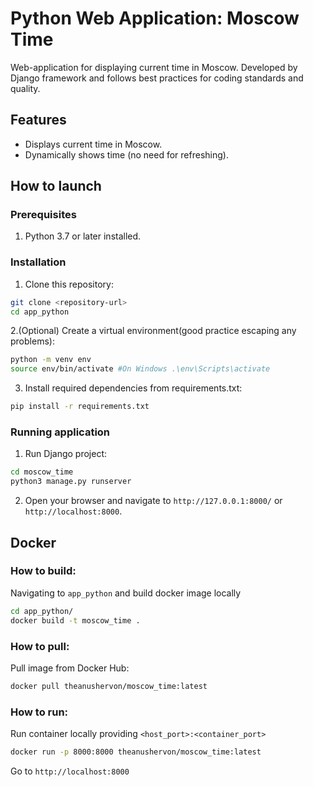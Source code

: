 # Python Web Application: Moscow Time <br>
Web-application for displaying current time in Moscow. Developed by Django framework and follows best practices for coding standards and quality. <br>

## Features
- Displays current time in Moscow.
- Dynamically shows time (no need for refreshing).

## How to launch 

### Prerequisites
1. Python 3.7 or later installed. 

### Installation 
1. Clone this repository: 
```bash 
git clone <repository-url>
cd app_python
```

2.(Optional) Create a virtual environment(good practice escaping any problems): 

```bash
python -m venv env
source env/bin/activate #On Windows .\env\Scripts\activate
```

3. Install required dependencies from requirements.txt: 

```bash 
pip install -r requirements.txt
```

### Running application

1. Run Django project:

```bash 
cd moscow_time
python3 manage.py runserver
```
2. Open your browser and navigate to `http://127.0.0.1:8000/` or `http://localhost:8000`.

## Docker

### How to build: 
Navigating to ```app_python``` and build docker image locally 
```bash 
cd app_python/
docker build -t moscow_time .
```

### How to pull: 
Pull image from Docker Hub: 
```bash
docker pull theanushervon/moscow_time:latest
```

### How to run: 
Run container locally providing ```<host_port>:<container_port>```
```bash 
docker run -p 8000:8000 theanushervon/moscow_time:latest
```
Go to ```http://localhost:8000```